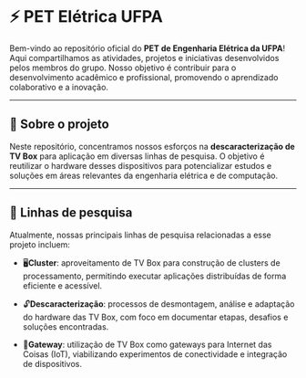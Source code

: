 # ⚡ PET Elétrica UFPA

Bem-vindo ao repositório oficial do **PET de Engenharia Elétrica da UFPA**! Aqui compartilhamos as atividades, projetos e iniciativas desenvolvidos pelos membros do grupo. Nosso objetivo é contribuir para o desenvolvimento acadêmico e profissional, promovendo o aprendizado colaborativo e a inovação.

---

## 🔎 Sobre o projeto

Neste repositório, concentramos nossos esforços na **descaracterização de TV Box** para aplicação em diversas linhas de pesquisa. O objetivo é reutilizar o hardware desses dispositivos para potencializar estudos e soluções em áreas relevantes da engenharia elétrica e de computação.

---

## 🎯 Linhas de pesquisa

Atualmente, nossas principais linhas de pesquisa relacionadas a esse projeto incluem:

- 🖥️**Cluster**: aproveitamento de TV Box para construção de clusters de processamento, permitindo executar aplicações distribuídas de forma eficiente e acessível.

- 🔓**Descaracterização**: processos de desmontagem, análise e adaptação do hardware das TV Box, com foco em documentar etapas, desafios e soluções encontradas.

- 📡**Gateway**: utilização de TV Box como gateways para Internet das Coisas (IoT), viabilizando experimentos de conectividade e integração de dispositivos.


